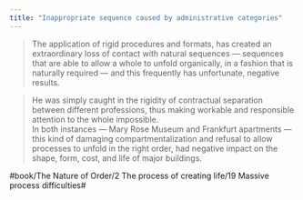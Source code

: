 ```yaml
---
title: "Inappropriate sequence caused by administrative categories"
---
```


> The application of rigid procedures and formats, has created an extraordinary loss of contact with natural sequences — sequences that are able to allow a whole to unfold organically, in a fashion that is naturally required — and this frequently has unfortunate, negative results.  

> He was simply caught in the rigidity of contractual separation between different professions, thus making workable and responsible attention to the whole impossible.  
> In both instances — Mary Rose Museum and Frankfurt apartments — this kind of damaging compartmentalization and refusal to allow processes to unfold in the right order, had negative impact on the shape, form, cost, and life of major buildings.  

#book/The Nature of Order/2 The process of creating life/19 Massive process difficulties#
